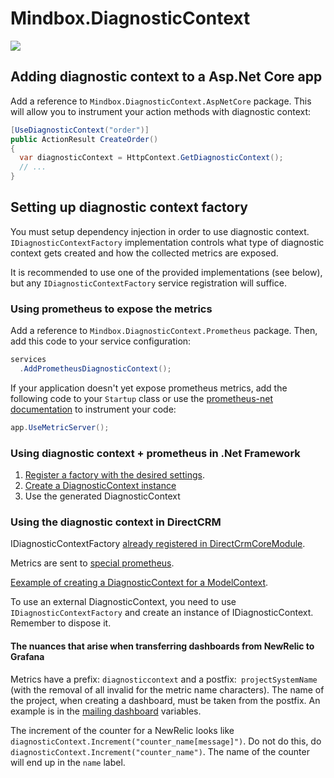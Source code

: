 # Mindbox.DiagnosticContext

![](https://github.com/mindbox-moscow/Mindbox.DiagnosticContext/workflows/master/badge.svg)

## Adding diagnostic context to a Asp.Net Core app

Add a reference to `Mindbox.DiagnosticContext.AspNetCore` package. This will allow you to instrument your action methods with diagnostic context:

```csharp
[UseDiagnosticContext("order")]
public ActionResult CreateOrder()
{ 
  var diagnosticContext = HttpContext.GetDiagnosticContext();
  // ...   
}
```

## Setting up diagnostic context factory

You must setup dependency injection in order to use diagnostic context. `IDiagnosticContextFactory` implementation controls what type of diagnostic context gets created and how the collected metrics are exposed. 

It is recommended to use one of the provided implementations (see below), but any `IDiagnosticContextFactory` service registration will suffice.

### Using prometheus to expose the metrics

Add a reference to `Mindbox.DiagnosticContext.Prometheus` package. Then, add this code to your service configuration:

```csharp
services
  .AddPrometheusDiagnosticContext();
```

If your application doesn't yet expose prometheus metrics, add the following code to your `Startup` class or use the [prometheus-net documentation](https://github.com/prometheus-net/prometheus-net) to instrument your code: 

```csharp
app.UseMetricServer();
```

### Using diagnostic context + prometheus in .Net Framework

1. [Register a factory with the desired settings](https://github.com/mindbox-moscow/DirectCRM/blob/51c6a6e418afd4a696b0f68998aaf9fa46056f62/Product/DirectCrm/DirectCrm.Core/DirectCrmCoreModule.cs#L177-L204).
1. [Create a DiagnosticContext instance](https://github.com/mindbox-moscow/DirectCRM/blob/b16aca860a6c5c6d16c806c915f24af7a2703106/Product/DirectCrm/Mailings/Mailings.Model/BulkOperation/MailingBulkSendingOperation.cs#L44-L49)
1. Use the generated DiagnosticContext

### Using the diagnostic context in DirectCRM

IDiagnosticContextFactory [already registered in DirectCrmCoreModule](https://github.com/mindbox-moscow/DirectCRM/blob/51c6a6e418afd4a696b0f68998aaf9fa46056f62/Product/DirectCrm/DirectCrm.Core/DirectCrmCoreModule.cs#L177-L204).

Metrics are sent to [special prometheus](https://kube-infra.mindbox.ru/common-dc/prometheus/).

[Eexample of creating a DiagnosticContext for a ModelContext](https://github.com/mindbox-moscow/DirectCRM/blob/b16aca860a6c5c6d16c806c915f24af7a2703106/Product/DirectCrm/Mailings/Mailings.Model/BulkOperation/MailingBulkSendingOperation.cs#L44-L49).

To use an external DiagnosticContext, you need to use `IDiagnosticContextFactory` and create an instance of IDiagnosticContext. Remember to dispose it.

#### The nuances that arise when transferring dashboards from NewRelic to Grafana

Metrics have a prefix: `diagnosticcontext` and a postfix:` projectSystemName` (with the removal of all invalid for the metric name characters).
The name of the project, when creating a dashboard, must be taken from the postfix. An example is in the [mailing dashboard](https://grafana.mindbox.ru/d/uWOO6yjGk/mailings-dc?editview=templating&orgId=1&from=now-15m&to=now&refresh=5s) variables.

The increment of the counter for a NewRelic looks like `diagnosticContext.Increment("counter_name[message]")`. Do not do this, do `diagnosticContext.Increment("counter_name")`. The name of the counter will end up in the `name` label.
